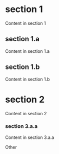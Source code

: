 # section 1

Content in section 1

## section 1.a

Content in section 1.a

## section 1.b

Content in section 1.b

# section 2

Content in section 2

### section 3.a.a

Content in section 3.a.a

Other
